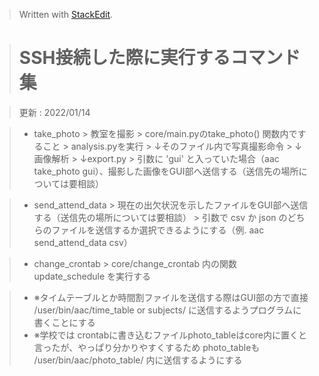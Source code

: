﻿> Written with [StackEdit](https://stackedit.io/).

> # SSH接続した際に実行するコマンド集

> 更新 : 2022/01/14

> -  take_photo
	> 教室を撮影
	> core/main.pyのtake_photo() 関数内ですること
	 	> analysis.pyを実行
	    > ↓そのファイル内で写真撮影命令
	    > ↓画像解析
	 	> ↓export.py
        > 引数に 'gui' と入っていた場合（aac take_photo gui）、撮影した画像をGUI部へ送信する（送信先の場所については要相談）

> - send_attend_data
    > 現在の出欠状況を示したファイルをGUI部へ送信する（送信先の場所については要相談）
    > 引数で csv か json のどちらのファイルを送信するか選択できるようにする（例. aac send_attend_data csv）

> - change_crontab
    > core/change_crontab 内の関数 update_schedule を実行する

> - ※タイムテーブルとか時間割ファイルを送信する際はGUI部の方で直接 /user/bin/aac/time_table or subjects/ に送信するようプログラムに書くことにする
> - ※学校では crontabに書き込むファイルphoto_tableはcore内に置くと言ったが、やっぱり分かりやすくするため photo_tableも /user/bin/aac/photo_table/ 内に送信するようにする
